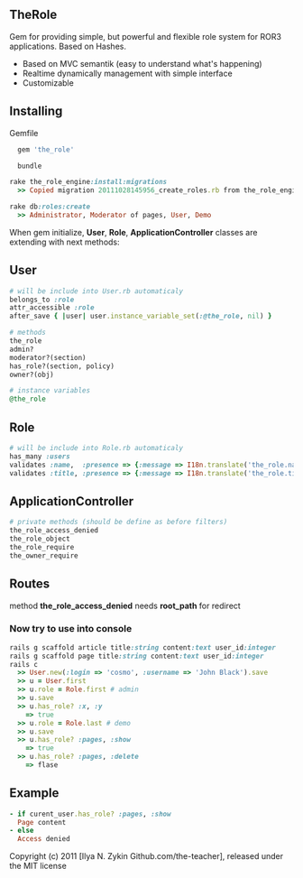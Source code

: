 ## TheRole

Gem for providing simple, but powerful and flexible role system for ROR3 applications.
Based on Hashes.

* Based on MVC semantik (easy to understand what's happening)
* Realtime dynamically management with simple interface
* Customizable

##  Installing

Gemfile

``` ruby
  gem 'the_role'
```

``` ruby
  bundle
```

``` ruby
rake the_role_engine:install:migrations
  >> Copied migration 20111028145956_create_roles.rb from the_role_engine
```

``` ruby
rake db:roles:create
  >> Administrator, Moderator of pages, User, Demo
```

When gem initialize, **User**, **Role**, **ApplicationController** classes are extending with next methods:

## User

``` ruby
# will be include into User.rb automaticaly
belongs_to :role
attr_accessible :role
after_save { |user| user.instance_variable_set(:@the_role, nil) }

# methods
the_role
admin?
moderator?(section)
has_role?(section, policy)
owner?(obj)

# instance variables
@the_role
```

## Role

``` ruby
# will be include into Role.rb automaticaly
has_many :users
validates :name,  :presence => {:message => I18n.translate('the_role.name_presence')}
validates :title, :presence => {:message => I18n.translate('the_role.title_presence')}
```

## ApplicationController

``` ruby
# private methods (should be define as before filters)
the_role_access_denied
the_role_object
the_role_require
the_owner_require
```
## Routes

method **the_role_access_denied** needs **root_path** for redirect

### Now try to use into console

``` ruby
rails g scaffold article title:string content:text user_id:integer
rails g scaffold page title:string content:text user_id:integer
rails c
  >> User.new(:login => 'cosmo', :username => 'John Black').save
  >> u = User.first
  >> u.role = Role.first # admin
  >> u.save
  >> u.has_role? :x, :y
    => true
  >> u.role = Role.last # demo
  >> u.save
  >> u.has_role? :pages, :show
    => true
  >> u.has_role? :pages, :delete
    => flase
```

## Example

``` ruby
- if curent_user.has_role? :pages, :show
  Page content
- else
  Access denied
```

Copyright (c) 2011 [Ilya N. Zykin Github.com/the-teacher], released under the MIT license